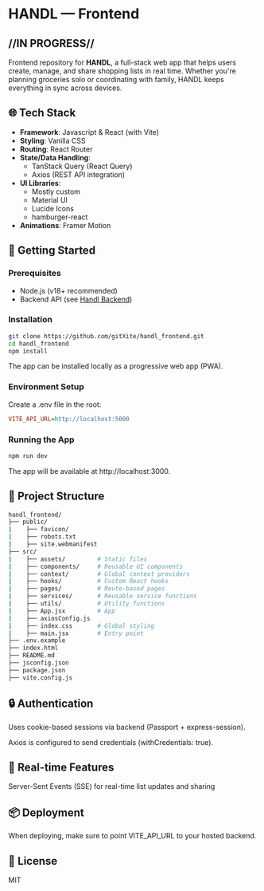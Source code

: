 # HANDL — Frontend
## //IN PROGRESS//

Frontend repository for **HANDL**, a full-stack web app that helps users create, manage, and share shopping lists in real time. Whether you're planning groceries solo or coordinating with family, HANDL keeps everything in sync across devices. 

## 🌐 Tech Stack

- **Framework**: Javascript & React (with Vite)
- **Styling**: Vanilla CSS
- **Routing**: React Router
- **State/Data Handling**:
  - TanStack Query (React Query)
  - Axios (REST API integration)
- **UI Libraries**:
  - Mostly custom
  - Material UI
  - Lucide Icons
  - hamburger-react
- **Animations**: Framer Motion

## 🚀 Getting Started

### Prerequisites
- Node.js (v18+ recommended)
- Backend API (see [Handl Backend](https://github.com/gitXite/handl_backend))

### Installation

```bash
git clone https://github.com/gitXite/handl_frontend.git
cd handl_frontend
npm install
```

The app can be installed locally as a progressive web app (PWA). 

### Environment Setup
Create a .env file in the root:
```ini
VITE_API_URL=http://localhost:5000
```

### Running the App
```bash
npm run dev
```
The app will be available at http://localhost:3000. 

## 📁 Project Structure
```bash
handl_frontend/
├── public/
|    ├── favicon/
|    ├── robots.txt
|    ├── site.webmanifest
├── src/
|    ├── assets/         # Static files
|    ├── components/     # Reusable UI components
|    ├── context/        # Global context providers
|    ├── hooks/          # Custom React hooks
|    ├── pages/          # Route-based pages
|    ├── services/       # Reusable service functions
|    ├── utils/          # Utility functions
|    ├── App.jsx         # App
|    ├── axiosConfig.js
|    ├── index.css       # Global styling
|    ├── main.jsx        # Entry point
├── .env.example
├── index.html
├── README.md
├── jsconfig.json
├── package.json
├── vite.config.js
```

## 🔒 Authentication
Uses cookie-based sessions via backend (Passport + express-session). 

Axios is configured to send credentials (withCredentials: true). 

## 🔄 Real-time Features
Server-Sent Events (SSE) for real-time list updates and sharing

## 📦 Deployment
When deploying, make sure to point VITE_API_URL to your hosted backend. 

## 📄 License
MIT
